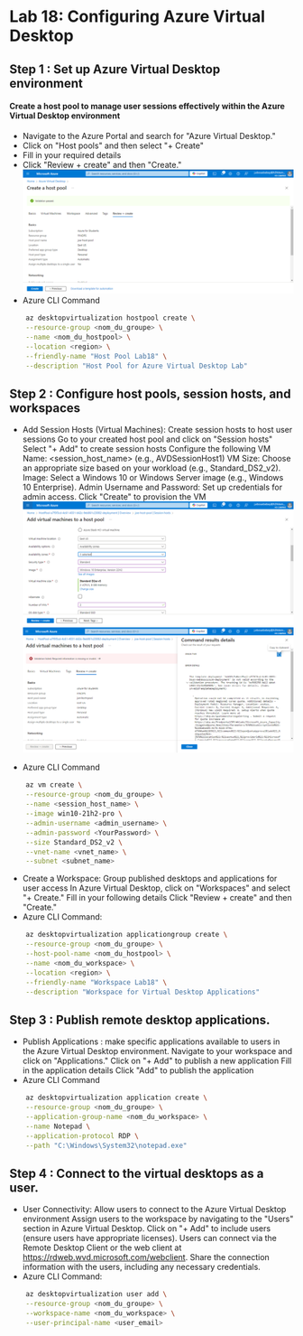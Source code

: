 # Lab 18: Configuring Azure Virtual Desktop

## Step 1 : Set up Azure Virtual Desktop environment
#### Create a host pool to manage user sessions effectively within the Azure Virtual Desktop environment
- Navigate to the Azure Portal and search for "Azure Virtual Desktop."
- Click on "Host pools" and then select "+ Create"
- Fill in your required details
- Click "Review + create" and then "Create."
    ![create host pool](host-pool.png)
- Azure CLI Command
```bash
    az desktopvirtualization hostpool create \
    --resource-group <nom_du_groupe> \
    --name <nom_du_hostpool> \
    --location <region> \
    --friendly-name "Host Pool Lab18" \
    --description "Host Pool for Azure Virtual Desktop Lab"
```
## Step 2 : Configure host pools, session hosts, and workspaces
- Add Session Hosts (Virtual Machines): Create session hosts to host user sessions
    Go to your created host pool and click on "Session hosts"
    Select "+ Add" to create session hosts
    Configure the following
        VM Name: <session_host_name> (e.g., AVDSessionHost1)
        VM Size: Choose an appropriate size based on your workload (e.g., Standard_DS2_v2).
        Image: Select a Windows 10 or Windows Server image (e.g., Windows 10 Enterprise).
        Admin Username and Password: Set up credentials for admin access.
    Click "Create" to provision the VM
    ![Add vm to host pool](add-host-pool.png)
    ![Add vm to host pool failed](add-host-pool-f.png)

- Azure CLI Command
```bash
    az vm create \
    --resource-group <nom_du_groupe> \
    --name <session_host_name> \
    --image win10-21h2-pro \
    --admin-username <admin_username> \
    --admin-password <YourPassword> \
    --size Standard_DS2_v2 \
    --vnet-name <vnet_name> \
    --subnet <subnet_name>
```
- Create a Workspace: Group published desktops and applications for user access
    In Azure Virtual Desktop, click on "Workspaces" and select "+ Create."
    Fill in your following details
    Click "Review + create" and then "Create."
- Azure CLI Command:
```bash
    az desktopvirtualization applicationgroup create \
    --resource-group <nom_du_groupe> \
    --host-pool-name <nom_du_hostpool> \
    --name <nom_du_workspace> \
    --location <region> \
    --friendly-name "Workspace Lab18" \
    --description "Workspace for Virtual Desktop Applications"
```

## Step 3 : Publish remote desktop applications.
- Publish Applications : make specific applications available to users in the Azure Virtual Desktop environment. 
    Navigate to your workspace and click on "Applications."
    Click on "+ Add" to publish a new application
    Fill in the application details
    Click "Add" to publish the application
- Azure CLI Command
```bash
    az desktopvirtualization application create \
    --resource-group <nom_du_groupe> \
    --application-group-name <nom_du_workspace> \
    --name Notepad \
    --application-protocol RDP \
    --path "C:\Windows\System32\notepad.exe"
```

## Step 4 : Connect to the virtual desktops as a user.
- User Connectivity: Allow users to connect to the Azure Virtual Desktop environment
    Assign users to the workspace by navigating to the "Users" section in Azure Virtual Desktop.
    Click on "+ Add" to include users (ensure users have appropriate licenses).
    Users can connect via the Remote Desktop Client or the web client at https://rdweb.wvd.microsoft.com/webclient.
    Share the connection information with the users, including any necessary credentials.
- Azure CLI Command:
```bash
    az desktopvirtualization user add \
    --resource-group <nom_du_groupe> \
    --workspace-name <nom_du_workspace> \
    --user-principal-name <user_email>
```
